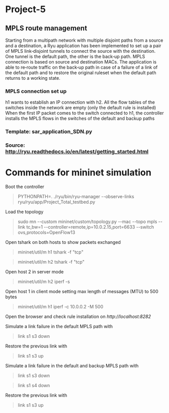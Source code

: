 # Project-5
## MPLS route management

Starting from a multipath network with multiple disjoint paths from a source and 
a destination, a Ryu application has been implemented to set up a pair of MPLS link‐disjoint tunnels to connect the source with the destination.
One tunnel is the default path, the other is the back‐up path.
MPLS connection is based on source and destination MACs.
The application is able to re‐route traffic on the back‐up path in case of a failure 
of a link of the default path and to restore the original ruleset when the default path returns to  a working state.

### MPLS connection set up

h1 wants to establish an IP connection with h2.
All the flow tables of the switches inside the network are empty (only the default rule is installed)
When the first IP packet comes to the switch connected to h1, the controller installs the MPLS flows in the switches of the default and backup paths




### Template: sar_application_SDN.py

### Source: http://ryu.readthedocs.io/en/latest/getting_started.html

# Commands for mininet simulation

Boot the controller
>   PYTHONPATH=. ./ryu/bin/ryu-manager --observe-links ryu/ryu/app/Project_Total_testbed.py

Load the topology
>  sudo mn --custom mininet/custom/topology.py --mac --topo mpls --link tc,bw=1 --controller=remote,ip=10.0.2.15,port=6633 --switch ovs,protocols=OpenFlow13

Open tshark on both hosts to show packets exchanged
>  mininet/util/m h1 tshark -f "tcp"


>  mininet/util/m h2 tshark -f "tcp"

Open host 2 in server mode
>  mininet/util/m h2 iperf -s

Open host 1 in client mode setting max length of messages (MTU) to 500 bytes
>  mininet/util/m h1 iperf -c 10.0.0.2 -M 500

Open the browser and check rule installation on *http://localhost:8282*

Simulate a link failure in the default MPLS path with
>  link s1 s3 down

Restore the previous link with 
>  link s1 s3 up

Simulate a link failure in the default and backup MPLS path with
>  link s1 s3 down

>  link s1 s4 down

Restore the previous link with 
>  link s1 s3 up













